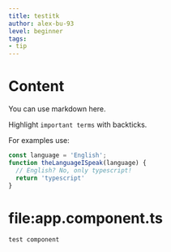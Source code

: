 ```yaml
---
title: testitk
author: alex-bu-93
level: beginner
tags:
- tip
---
```


# Content

You can use markdown here.

Highlight `important terms` with backticks.

For examples use:
```typescript
const language = 'English';
function theLanguageISpeak(language) {
  // English? No, only typescript!
  return 'typescript'
}
```

# file:app.component.ts
```typescript
test component
```